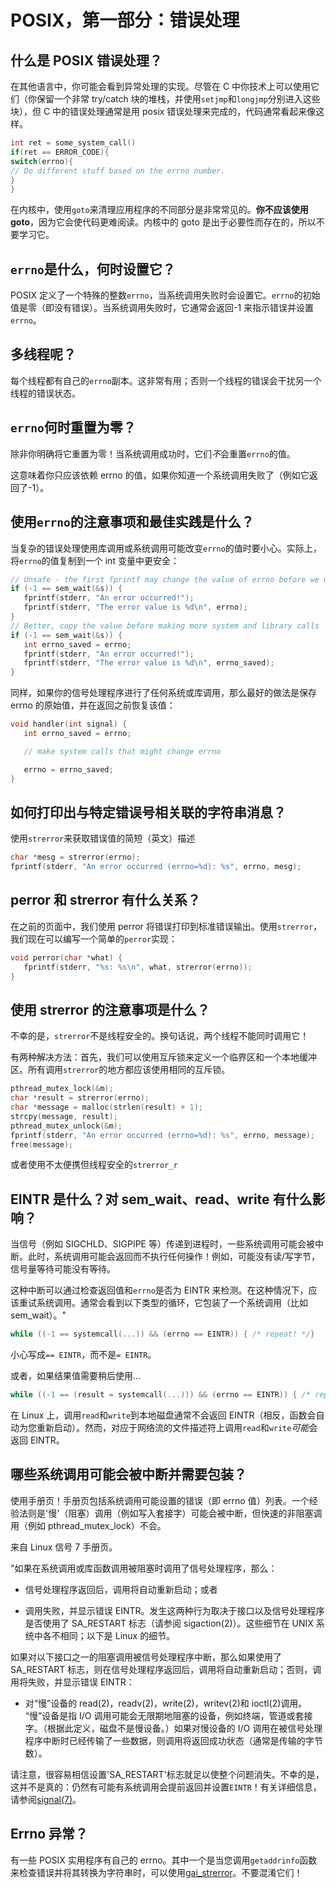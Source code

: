 # POSIX，第一部分：错误处理

## 什么是 POSIX 错误处理？

在其他语言中，你可能会看到异常处理的实现。尽管在 C 中你技术上可以使用它们（你保留一个非常 try/catch 块的堆栈，并使用`setjmp`和`longjmp`分别进入这些块），但 C 中的错误处理通常是用 posix 错误处理来完成的，代码通常看起来像这样。

```cpp
int ret = some_system_call()
if(ret == ERROR_CODE){
switch(errno){
// Do different stuff based on the errno number.
}
}

```

在内核中，使用`goto`来清理应用程序的不同部分是非常常见的。**你不应该使用 goto**，因为它会使代码更难阅读。内核中的 goto 是出于必要性而存在的，所以不要学习它。

## `errno`是什么，何时设置它？

POSIX 定义了一个特殊的整数`errno`，当系统调用失败时会设置它。`errno`的初始值是零（即没有错误）。当系统调用失败时，它通常会返回-1 来指示错误并设置`errno`。

## 多线程呢？

每个线程都有自己的`errno`副本。这非常有用；否则一个线程的错误会干扰另一个线程的错误状态。

## `errno`何时重置为零？

除非你明确将它重置为零！当系统调用成功时，它们*不*会重置`errno`的值。

这意味着你只应该依赖 errno 的值，如果你知道一个系统调用失败了（例如它返回了-1）。

## 使用`errno`的注意事项和最佳实践是什么？

当复杂的错误处理使用库调用或系统调用可能改变`errno`的值时要小心。实际上，将`errno`的值复制到一个 int 变量中更安全：

```cpp
// Unsafe - the first fprintf may change the value of errno before we use it!
if (-1 == sem_wait(&s)) {
   fprintf(stderr, "An error occurred!");
   fprintf(stderr, "The error value is %d\n", errno);
}
// Better, copy the value before making more system and library calls
if (-1 == sem_wait(&s)) {
   int errno_saved = errno;
   fprintf(stderr, "An error occurred!");
   fprintf(stderr, "The error value is %d\n", errno_saved);
}
```

同样，如果你的信号处理程序进行了任何系统或库调用，那么最好的做法是保存 errno 的原始值，并在返回之前恢复该值：

```cpp
void handler(int signal) {
   int errno_saved = errno;

   // make system calls that might change errno

   errno = errno_saved;
}
```

## 如何打印出与特定错误号相关联的字符串消息？

使用`strerror`来获取错误值的简短（英文）描述

```cpp
char *mesg = strerror(errno);
fprintf(stderr, "An error occurred (errno=%d): %s", errno, mesg);
```

## perror 和 strerror 有什么关系？

在之前的页面中，我们使用 perror 将错误打印到标准错误输出。使用`strerror`，我们现在可以编写一个简单的`perror`实现：

```cpp
void perror(char *what) {
   fprintf(stderr, "%s: %s\n", what, strerror(errno));
}
```

## 使用 strerror 的注意事项是什么？

不幸的是，`strerror`不是线程安全的。换句话说，两个线程不能同时调用它！

有两种解决方法：首先，我们可以使用互斥锁来定义一个临界区和一个本地缓冲区。所有调用`strerror`的地方都应该使用相同的互斥锁。

```cpp
pthread_mutex_lock(&m);
char *result = strerror(errno);
char *message = malloc(strlen(result) + 1);
strcpy(message, result);
pthread_mutex_unlock(&m);
fprintf(stderr, "An error occurred (errno=%d): %s", errno, message);
free(message);
```

或者使用不太便携但线程安全的`strerror_r`

## EINTR 是什么？对 sem_wait、read、write 有什么影响？

当信号（例如 SIGCHLD、SIGPIPE 等）传递到进程时，一些系统调用可能会被中断。此时，系统调用可能会返回而不执行任何操作！例如，可能没有读/写字节，信号量等待可能没有等待。

这种中断可以通过检查返回值和`errno`是否为 EINTR 来检测。在这种情况下，应该重试系统调用。通常会看到以下类型的循环，它包装了一个系统调用（比如 sem_wait）。"

```cpp
while ((-1 == systemcall(...)) && (errno == EINTR)) { /* repeat! */}
```

小心写成`== EINTR`，而不是`= EINTR`。

或者，如果结果值需要稍后使用...

```cpp
while ((-1 == (result = systemcall(...))) && (errno == EINTR)) { /* repeat! */}
```

在 Linux 上，调用`read`和`write`到本地磁盘通常不会返回 EINTR（相反，函数会自动为您重新启动）。然而，对应于网络流的文件描述符上调用`read`和`write`*可能*会返回 EINTR。

## 哪些系统调用可能会被中断并需要包装？

使用手册页！手册页包括系统调用可能设置的错误（即 errno 值）列表。一个经验法则是'慢'（阻塞）调用（例如写入套接字）可能会被中断，但快速的非阻塞调用（例如 pthread_mutex_lock）不会。

来自 Linux 信号 7 手册页。

"如果在系统调用或库函数调用被阻塞时调用了信号处理程序，那么：

+   信号处理程序返回后，调用将自动重新启动；或者

+   调用失败，并显示错误 EINTR。发生这两种行为取决于接口以及信号处理程序是否使用了 SA_RESTART 标志（请参阅 sigaction(2)）。这些细节在 UNIX 系统中各不相同；以下是 Linux 的细节。

如果对以下接口之一的阻塞调用被信号处理程序中断，那么如果使用了 SA_RESTART 标志，则在信号处理程序返回后，调用将自动重新启动；否则，调用将失败，并显示错误 EINTR：

+   对“慢”设备的 read(2)，readv(2)，write(2)，writev(2)和 ioctl(2)调用。 “慢”设备是指 I/O 调用可能会无限期地阻塞的设备，例如终端，管道或套接字。（根据此定义，磁盘不是慢设备。）如果对慢设备的 I/O 调用在被信号处理程序中断时已经传输了一些数据，则调用将返回成功状态（通常是传输的字节数）。

请注意，很容易相信设置'SA_RESTART'标志就足以使整个问题消失。不幸的是，这并不是真的：仍然有可能有系统调用会提前返回并设置`EINTR`！有关详细信息，请参阅[signal(7)](https://cs-education.github.io/sysassets/man_pages/html/man7/signal.7.html)。

## Errno 异常？

有一些 POSIX 实用程序有自己的 errno。其中一个是当您调用`getaddrinfo`函数来检查错误并将其转换为字符串时，可以使用[gai_strerror](https://linux.die.net/man/3/gai_strerror)。不要混淆它们！
